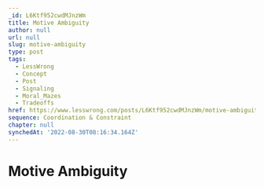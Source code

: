 ```yaml
---
_id: L6Ktf952cwdMJnzWm
title: Motive Ambiguity
author: null
url: null
slug: motive-ambiguity
type: post
tags:
  - LessWrong
  - Concept
  - Post
  - Signaling
  - Moral_Mazes
  - Tradeoffs
href: https://www.lesswrong.com/posts/L6Ktf952cwdMJnzWm/motive-ambiguity
sequence: Coordination & Constraint
chapter: null
synchedAt: '2022-08-30T08:16:34.164Z'
---
```


# Motive Ambiguity
